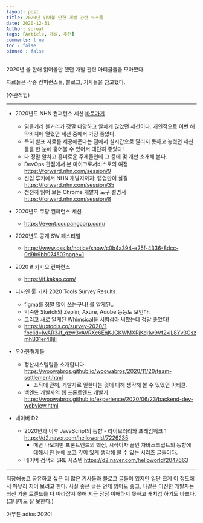 ```yaml
---
layout: post
title: 2020년 읽어볼 만한 개발 관련 뉴스들
date: 2020-12-31
Author: soreal
tags: [Article, 개발, 추천]
comments: true
toc : false
pinned : false
---
```


2020년 올 한해 읽어볼만 했던 개발 관련 아티클들을 모아봤다.

자료들은 각종 컨퍼런스들, 블로그, 기사들을 참고했다.

(주관적임)

* * *


- 2020년도 NHN 컨퍼런스 세션 [바로가기](https://forward.nhn.com/session)
  - 읽을거리 볼거리가 정말 다양하고 알차게 많았던 세션이다. 개인적으로 이번 해 막바지에 열렸던 세션 중에서 가장 좋았다.
  - 특히 발표 자료를 제공해준다는 점에서 실시간으로 달리지 못하고 놓쳤던 세션들을 한 눈에 훑어볼 수 있어서 대단히 좋았다!
  - 다 정말 알차고 흥미로운 주제들인데 그 중에 몇 개만 소개해 본다.
  - DevOps 관점에서 본 마이크로서비스로의 여정  <https://forward.nhn.com/session/9>
  - 신입 루키에서 NHN 개발자까지: 렙업만이 살길  <https://forward.nhn.com/session/35>
  - 천천히 읽어 보는 Chrome 개발자 도구 설명서 <https://forward.nhn.com/session/8>

- 2020년도 쿠팡 컨퍼런스 세션
    - <https://event.coupangcorp.com/>

- 2020년도 공개 SW 페스티벌  
  - <https://www.oss.kr/notice/show/c0b4a394-e25f-4336-8dcc-0d9b9bb07450?page=1>

- 2020 if 카카오 컨퍼런스
  - <https://if.kakao.com/>


- 디자인 툴 기사 2020 Tools Survey Results
  - figma를 정말 많이 쓰는구나! 를 알게된..
  - 익숙한 Sketch와 Zeplin, Axure, Adobe 등등도 보인다.
  - 그리고 새로 알게된 Whimsical을 시험삼아 써봤는데 정말 좋았다!
  - <https://uxtools.co/survey-2020/?fbclid=IwAR3Jf_qzw3vAVRXc6EqKJGKWMXRjKdj1w9Vf2xjL8Yv3GszmhB31er48jlI>


- 우아한형제들
  - 정산시스템팀을 소개합니다.  <https://woowabros.github.io/woowabros/2020/11/20/team-settlement.html>
    - 조직에 관해, 개발자로 일한다는 것에 대해 생각해 볼 수 있었던 아티클.
  - 백엔드 개발자의 웹 프론트엔드 개발기
  <https://woowabros.github.io/experience/2020/06/23/backend-dev-webview.html>


- 네이버 D2
  - 2020년과 이후 JavaScript의 동향 - 라이브러리와 프레임워크 1  <https://d2.naver.com/helloworld/7226235>
    - 매년 나오지만 프론트엔드의 핵심, 시작이자 끝인 자바스크립트의 동향에 대해서 한 눈에 보고 깊이 있게 생각해 볼 수 있는 시리즈 글들이다.
  - 네이버 검색의 SRE 시스템  <https://d2.naver.com/helloworld/2047663>
 

* * *


저장해놓고 공유하고 싶은 더 많은 기사들과 블로그 글들이 있지만 일단 크게 이 정도에서 마무리 지어 보려고 한다. 사실 좋은 글은 언제 읽어도 좋고, 나같은 미진한 개발자는 최신 기술 트렌드를 다 따라잡지 못해 지금 당장 이해하지 못하고 캐치업 하기도 바쁘다. (그나마도 잘 못한다.)

아무튼 adios 2020! 

